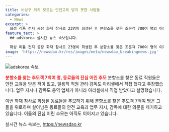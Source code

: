 ```yaml
---
title: 비상구 위치 모르는 안전교육 받지 못한 사람들
categories:
  - News
excerpt: >
  화성 리튬 전지 공장 화재 참사로 23명이 희생된 후 분향소를 찾은 조문객 700여 명의 이야기. 안전 교육 받지 못한 채 일한 동료 직원들의 발칙한 주장과 아리셀의 업무 감독 주장이 대립. 과연 현장의 안전 관리에는 문제가 없었는지 경찰 수사가 주목받고 있음. 실마리를 찾기 위한 압수수색과 업체 관계자들의 조사도 예정되어 있음.
feature_text: >
  ## adskorea 실시간 뉴스 속보입니다.

  화성 리튬 전지 공장 화재 참사로 23명이 희생된 후 분향소를 찾은 조문객 700여 명의 이야기. 안전 교육 받지 못한 채 일한 동료 직원들의 발칙한 주장과 아리셀의 업무 감독 주장이 대립. 과연 현장의 안전 관리에는 문제가 없었는지 경찰 수사가 주목받고 있음. 실마리를 찾기 위한 압수수색과 업체 관계자들의 조사도 예정되어 있음.
image: 'https://newsdao.kr/res/images/meta/newsdao_breakingnews.jpg'
---
```


<p><img src="https://newsdao.kr/res/images/meta/newsdao_breakingnews.jpg" alt="adskorea 속보" /></p>

<p><b><span style="color: #ee2323;">분향소를 찾는 추모객 7백여 명, 동료들의 진심 어린 추모</span></b>
분향소를 찾은 동료 직원들은 안전 교육을 받은 적이 없고, 일용직 직원 관리·감독도 아리셀에서 직접 했다고 주장했습니다. 업무 지시나 감독도 용역 업체가 아니라 아리셀에서 직접 받았다고 설명했습니다.</p>

<p>이번 화재 참사로 희생된 동료들을 추모하기 위해 분향소를 찾은 추모객 7백여 명은 그들을 위로하며 살아남은 동료들의 안전 교육과 업무 지시, 감독에 대한 의문을 제기하고 있습니다. 이들의 진심 어린 추모는 아직도 이어지고 있습니다.</p>
실시간 뉴스 속보는, <a href="https://newsdao.kr" rel="dofollow">https://newsdao.kr</a>


